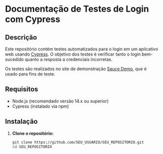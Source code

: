 # Documentação de Testes de Login com Cypress

## Descrição

Este repositório contém testes automatizados para o login em um aplicativo web usando [Cypress](https://www.cypress.io/). O objetivo dos testes é verificar tanto o login bem-sucedido quanto a resposta a credenciais incorretas.

Os testes são realizados no site de demonstração [Sauce Demo](https://www.saucedemo.com/), que é usado para fins de teste.

## Requisitos

- Node.js (recomendado versão 14.x ou superior)
- Cypress (instalado via npm)

## Instalação

1. **Clone o repositório:**

   ```bash
   git clone https://github.com/SEU_USUARIO/SEU_REPOSITORIO.git
   cd SEU_REPOSITORIO
